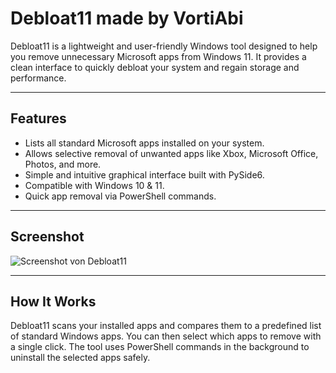 # Debloat11 made by VortiAbi

Debloat11 is a lightweight and user-friendly Windows tool designed to help you remove unnecessary Microsoft apps from Windows 11. It provides a clean interface to quickly debloat your system and regain storage and performance.

---

## Features

- Lists all standard Microsoft apps installed on your system.
- Allows selective removal of unwanted apps like Xbox, Microsoft Office, Photos, and more.
- Simple and intuitive graphical interface built with PySide6.
- Compatible with Windows 10 & 11.
- Quick app removal via PowerShell commands.

---
## Screenshot

![Screenshot von Debloat11](/blob/main/image.png)

---

## How It Works

Debloat11 scans your installed apps and compares them to a predefined list of standard Windows apps. You can then select which apps to remove with a single click. The tool uses PowerShell commands in the background to uninstall the selected apps safely.
